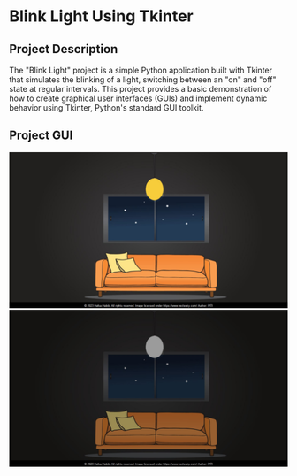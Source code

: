 <h1>Blink Light Using Tkinter</h1>

<h2>Project Description </h2>
<p>The "Blink Light" project is a simple Python application built with Tkinter that simulates the blinking of a light, switching between an "on" and "off" state at regular intervals. This project provides a basic demonstration of how to create graphical user interfaces (GUIs) and implement dynamic behavior using Tkinter, Python's standard GUI toolkit.</p>

<h2>Project GUI</h2>

![Blink Light - On ](light-on.jpg)
</br>
![Blink Light - Off ](light-off.jpg)